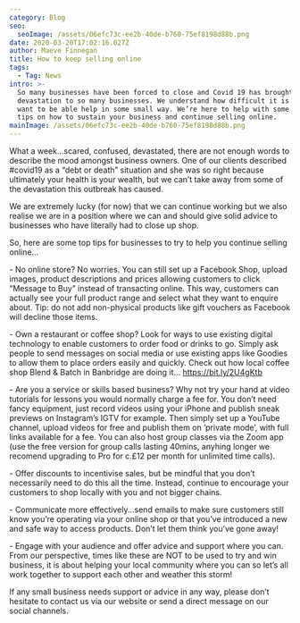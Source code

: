 ```yaml
---
category: Blog
seo:
  seoImage: /assets/06efc73c-ee2b-40de-b760-75ef8198d88b.png
date: 2020-03-20T17:02:16.027Z
author: Maeve Finnegan
title: How to keep selling online
tags:
  - Tag: News
intro: >-
  So many businesses have been forced to close and Covid 19 has brought so much
  devastation to so many businesses. We understand how difficult it is and we
  want to be able help in some small way. We’re here to help with some quick
  tips on how to sustain your business and continue selling online.
mainImage: /assets/06efc73c-ee2b-40de-b760-75ef8198d88b.png
---
```

What a week...scared, confused, devastated, there are not enough words to describe the mood amongst business owners. One of our clients described #covid19 as a “debt or death” situation and she was so right because ultimately your health is your wealth, but we can’t take away from some of the devastation this outbreak has caused.  

We are extremely lucky (for now) that we can continue working but we also realise we are in a position where we can and should give solid advice to businesses who have literally had to close up shop.

So, here are some top tips for businesses to try to help you continue selling online...

\- No online store? No worries. You can still set up a Facebook Shop, upload images, product descriptions and prices allowing customers to click “Message to Buy” instead of transacting online. This way, customers can actually see your full product range and select what they want to enquire about. Tip: do not add non-physical products like gift vouchers as Facebook will decline those items.

\- Own a restaurant or coffee shop? Look for ways to use existing digital technology to enable customers to order food or drinks to go. Simply ask people to send messages on social media or use existing apps like Goodies to allow them to place orders easily and quickly. Check out how local coffee shop Blend & Batch in Banbridge are doing it... https://bit.ly/2U4gKtb

\- Are you a service or skills based business? Why not try your hand at video tutorials for lessons you would normally charge a fee for. You don’t need fancy equipment, just record videos using your iPhone and publish sneak previews on Instagram’s IGTV for example. Then simply set up a YouTube channel, upload videos for free and publish them on ’private mode’, with full links available for a fee. You can also host group classes via the Zoom app (use the free version for group calls lasting 40mins, anyhing longer we recomend upgrading to Pro for c.£12 per month for unlimited time calls).

\- Offer discounts to incentivise sales, but be mindful that you don’t necessarily need to do this all the time. Instead, continue to encourage your customers to shop locally with you and not bigger chains. 

\- Communicate more effectively...send emails to make sure customers still know you’re operating via your online shop or that you’ve introduced a new and safe way to access products. Don’t let them think you’ve gone away!

\- Engage with your audience and offer advice and support where you can. From our perspective, times like these are NOT to be used to try and win business, it is about helping your local community where you can so let’s all work together to support each other and weather this storm!

If any small business needs support or advice in any way, please don’t hesitate to contact us via our website or send a direct message on our social channels.
